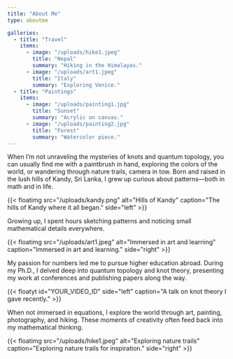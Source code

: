 ```yaml
---
title: "About Me"
type: aboutme

galleries:
  - title: "Travel"
    items:
      - image: "/uploads/hike1.jpeg"
        title: "Nepal"
        summary: "Hiking in the Himalayas."
      - image: "/uploads/art1.jpeg"
        title: "Italy"
        summary: "Exploring Venice."
  - title: "Paintings"
    items:
      - image: "/uploads/painting1.jpg"
        title: "Sunset"
        summary: "Acrylic on canvas."
      - image: "/uploads/painting2.jpg"
        title: "Forest"
        summary: "Watercolor piece."
---
```


When I’m not unraveling the mysteries of knots and quantum topology, you can usually find me with a paintbrush in hand, exploring the colors of the world, or wandering through nature trails, camera in tow. Born and raised in the lush hills of Kandy, Sri Lanka, I grew up curious about patterns—both in math and in life.

{{< floatimg src="/uploads/kandy.png" alt="Hills of Kandy" caption="The hills of Kandy where it all began." side="left" >}}

Growing up, I spent hours sketching patterns and noticing small mathematical details everywhere.

{{< floatimg src="/uploads/art1.jpeg" alt="Immersed in art and learning" caption="Immersed in art and learning." side="right" >}}

My passion for numbers led me to pursue higher education abroad. During my Ph.D., I delved deep into quantum topology and knot theory, presenting my work at conferences and publishing papers along the way.

{{< floatyt id="YOUR_VIDEO_ID" side="left" caption="A talk on knot theory I gave recently." >}}

When not immersed in equations, I explore the world through art, painting, photography, and hiking. These moments of creativity often feed back into my mathematical thinking.

{{< floatimg src="/uploads/hike1.jpeg" alt="Exploring nature trails" caption="Exploring nature trails for inspiration." side="right" >}}




